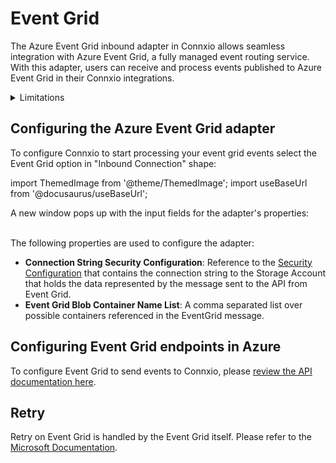 # Event Grid

The Azure Event Grid inbound adapter in Connxio allows seamless integration with Azure Event Grid, a fully managed event routing service. With this adapter, users can receive and process events published to Azure Event Grid in their Connxio integrations.

<details>
<summary>Limitations</summary>
<p>
At this point in time we only support the Blob Storage for Event Grid. Adding new options is possible, please contact us if you need other options.
<br />
<br />
If you're integration experiences peak traffic of several thousand messages per second, we recommend using a <a href="/integrations/adapters/inbound/service-bus">queue system</a> instead.
</p>
</details>

## Configuring the Azure Event Grid adapter

To configure Connxio to start processing your event grid events select the Event Grid option in "Inbound Connection" shape:

import ThemedImage from '@theme/ThemedImage';
import useBaseUrl from '@docusaurus/useBaseUrl';

<div style={{maxWidth: '400px'}}>
  <ThemedImage
    alt="Configuring inbound connection"
    sources={{
      light: useBaseUrl('/img/docs/inbound-connection-light.webp'),
      dark: useBaseUrl('/img/docs/inbound-connection-dark.webp#dark-only'),
    }}
  />
</div>

A new window pops up with the input fields for the adapter's properties:

<div style={{maxWidth: '400px'}}>
  <ThemedImage
    alt="properties"
    sources={{
      light: useBaseUrl('/img/docs/eventgrid-properties-light.webp'),
      dark: useBaseUrl('/img/docs/eventgrid-properties-dark.webp#dark-only'),
    }}
  />
</div>

<br />
The following properties are used to configure the adapter:

- **Connection String Security Configuration**: Reference to the [Security Configuration](/connxio-portal/security-configurations) that contains the connection string to the Storage Account that holds the data represented by the message sent to the API from Event Grid.
- **Event Grid Blob Container Name List**: A comma separated list over possible containers referenced in the EventGrid message.

## Configuring Event Grid endpoints in Azure

To configure Event Grid to send events to Connxio, please [review the API documentation here](/reference/post-api-v-3-messages-integration-id-eventgrid).

## Retry

Retry on Event Grid is handled by the Event Grid itself. Please refer to the [Microsoft Documentation](https://docs.microsoft.com/en-us/azure/event-grid/delivery-and-retry).
